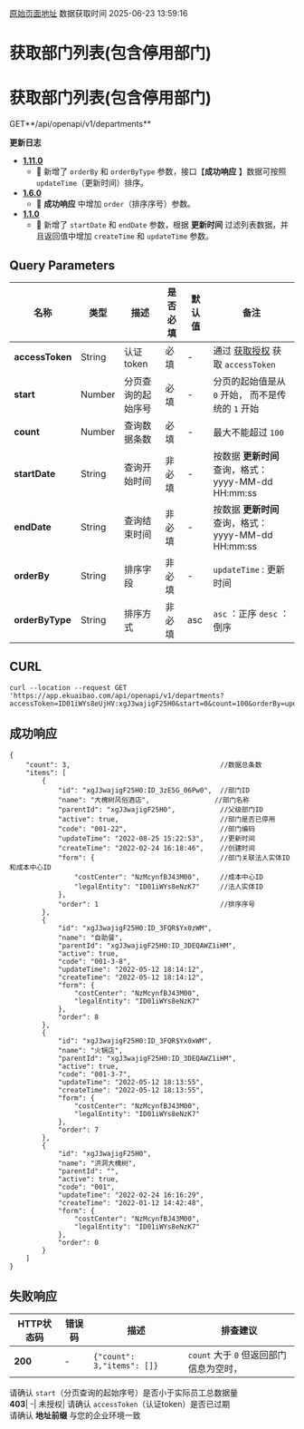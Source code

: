 [原始页面地址](https://docs.ekuaibao.com/docs/open-api/corporation/get-departments)
数据获取时间 2025-06-23 13:59:16

# 获取部门列表(包含停用部门)

# 获取部门列表(包含停用部门)  
  
GET**/api/openapi/v1/departments**

**更新日志**

  * [**1.11.0**](/updateLog/update-log#1110)
    * 🐞 新增了 `orderBy` 和 `orderByType` 参数，接口【**成功响应** 】数据可按照 `updateTime`（更新时间）排序。
  * [**1.6.0**](/updateLog/update-log#160)
    * 🐞 **成功响应** 中增加 `order`（排序序号）参数。
  * [**1.1.0**](/updateLog/update-log#110)
    * 🐞 新增了 `startDate` 和 `endDate` 参数，根据 **更新时间** 过滤列表数据，并且返回值中增加 `createTime` 和 `updateTime` 参数。



## Query Parameters​

名称| 类型| 描述| 是否必填| 默认值| 备注  
---|---|---|---|---|---  
**accessToken**|  String| 认证token| 必填| -| 通过 [获取授权](/docs/open-api/getting-started/auth) 获取 `accessToken`  
**start**|  Number| 分页查询的起始序号| 必填| -| 分页的起始值是从 `0` 开始， 而不是传统的 `1` 开始  
**count**|  Number| 查询数据条数| 必填| -| 最大不能超过 `100`  
**startDate**|  String| 查询开始时间| 非必填| -| 按数据 **更新时间** 查询，格式：yyyy-MM-dd HH:mm:ss  
**endDate**|  String| 查询结束时间| 非必填| -| 按数据 **更新时间** 查询，格式：yyyy-MM-dd HH:mm:ss  
**orderBy**|  String| 排序字段| 非必填| -| `updateTime` : 更新时间  
**orderByType**|  String| 排序方式| 非必填| asc| `asc` ：正序 `desc` ：倒序  
  
## CURL​
    
    
    curl --location --request GET 'https://app.ekuaibao.com/api/openapi/v1/departments?accessToken=ID01iWYs8eUjHV:xgJ3wajigF25H0&start=0&count=100&orderBy=updateTime&orderByType=desc'  
    

## 成功响应​
    
    
    {  
        "count": 3,                                     //数据总条数  
        "items": [  
            {  
                "id": "xgJ3wajigF25H0:ID_3zE5G_06Pw0",  //部门ID  
                "name": "大槐树风俗酒店",                //部门名称  
                "parentId": "xgJ3wajigF25H0",		    //父级部门ID  
                "active": true,                         //部门是否已停用  
                "code": "001-22",                       //部门编码  
                "updateTime": "2022-08-25 15:22:53",    //更新时间  
                "createTime": "2022-02-24 16:18:46",    //创建时间  
                "form": {                               //部门关联法人实体ID和成本中心ID  
                    "costCenter": "NzMcynfBJ43M00",     //成本中心ID  
                    "legalEntity": "ID01iWYs8eNzK7"     //法人实体ID  
                },  
                "order": 1                              //排序序号  
            },  
            {  
                "id": "xgJ3wajigF25H0:ID_3FQR$Yx0zWM",  
                "name": "自助餐",  
                "parentId": "xgJ3wajigF25H0:ID_3DEQAWZ1iHM",  
                "active": true,  
                "code": "001-3-8",  
                "updateTime": "2022-05-12 18:14:12",  
                "createTime": "2022-05-12 18:14:12",  
                "form": {  
                    "costCenter": "NzMcynfBJ43M00",  
                    "legalEntity": "ID01iWYs8eNzK7"  
                },  
                "order": 8  
            },  
            {  
                "id": "xgJ3wajigF25H0:ID_3FQR$Yx0xWM",  
                "name": "火锅店",  
                "parentId": "xgJ3wajigF25H0:ID_3DEQAWZ1iHM",  
                "active": true,  
                "code": "001-3-7",  
                "updateTime": "2022-05-12 18:13:55",  
                "createTime": "2022-05-12 18:13:55",  
                "form": {  
                    "costCenter": "NzMcynfBJ43M00",  
                    "legalEntity": "ID01iWYs8eNzK7"  
                },  
                "order": 7  
            },  
            {  
                "id": "xgJ3wajigF25H0",  
                "name": "洪洞大槐树",  
                "parentId": "",  
                "active": true,  
                "code": "001",  
                "updateTime": "2022-02-24 16:16:29",  
                "createTime": "2022-01-12 14:42:48",  
                "form": {  
                    "costCenter": "NzMcynfBJ43M00",  
                    "legalEntity": "ID01iWYs8eNzK7"  
                },  
                "order": 0  
            }  
        ]  
    }  
    

## 失败响应​

HTTP状态码| 错误码| 描述| 排查建议  
---|---|---|---  
**200**|  -| `{"count": 3,"items": []}`| `count` 大于 `0` 但返回部门信息为空时，  
请确认 `start`（分页查询的起始序号）是否小于实际员工总数据量  
**403**|  -| 未授权| 请确认 `accessToken`（认证token）是否已过期  
请确认 **地址前缀** 与您的企业环境一致
